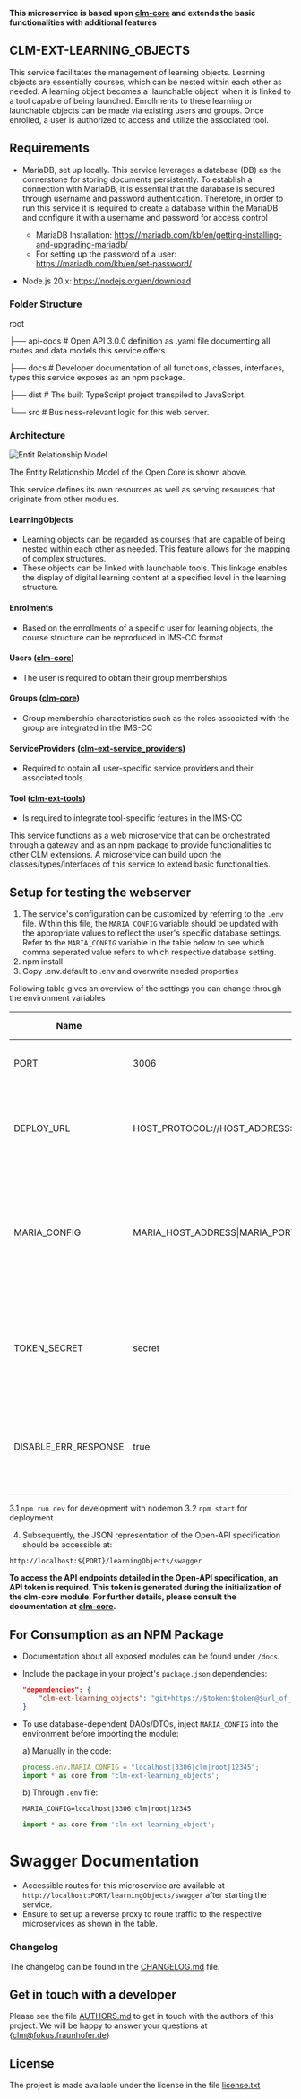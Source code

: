 **This microservice is based upon  [clm-core](https://github.com/fraunhoferfokus/clm-core) and extends the basic functionalities with additional features**

## CLM-EXT-LEARNING_OBJECTS
This service facilitates the management of learning objects. Learning objects are essentially courses, which can be nested within each other as needed. A learning object becomes a 'launchable object' when it is linked to a tool capable of being launched. Enrollments to these learning or launchable objects can be made via existing users and groups. Once enrolled, a user is authorized to access and utilize the associated tool.
## Requirements
- MariaDB, set up locally. This service leverages a database (DB) as the cornerstone for storing documents persistently. To establish a connection with MariaDB, it is essential that the database is secured through username and password authentication. Therefore, in order to run this service it is  required to create a database within the MariaDB and configure it with a username and password for access control
  * MariaDB Installation: https://mariadb.com/kb/en/getting-installing-and-upgrading-mariadb/
  * For setting up the password of a user: https://mariadb.com/kb/en/set-password/
  
- Node.js 20.x: https://nodejs.org/en/download
### Folder Structure
root

├── api-docs # Open API 3.0.0 definition as .yaml file documenting all routes and data models this service offers.

├── docs # Developer documentation of all functions, classes, interfaces, types this service exposes as an npm package.

├── dist # The built TypeScript project transpiled to JavaScript.

└── src # Business-relevant logic for this web server.

### Architecture
![Entit Relationship Model](assets/clm.EntityRelationshipdiagram.v1p0p0.svg)

The Entity Relationship Model of the Open Core is shown above.

This service defines its own resources as well as serving resources that originate from other modules. 

#### LearningObjects

- Learning objects can be regarded as courses that are capable of being nested within each other as needed. This feature allows for the mapping of complex structures.
- These objects can be linked with launchable tools. This linkage enables the display of digital learning content at a specified level in the learning structure.

#### Enrolments
- Based on the enrollments of a specific user for learning objects, the course structure can be reproduced in IMS-CC format

#### Users ([clm-core](https://github.com/fraunhoferfokus/clm-core))
- The user is required to obtain their group memberships

#### Groups ([clm-core](https://github.com/fraunhoferfokus/clm-core))
- Group membership characteristics such as the roles associated with the group are integrated in the IMS-CC

#### ServiceProviders ([clm-ext-service_providers](https://github.com/fraunhoferfokus/clm-ext-service_providers))
- Required to obtain all user-specific service providers and their associated tools.

#### Tool ([clm-ext-tools](https://github.com/fraunhoferfokus/clm-ext-tools))
- Is required to integrate tool-specific features in the IMS-CC

This service functions as a web microservice that can be orchestrated through a gateway and as an npm package to provide functionalities to other CLM extensions. A microservice can build upon the classes/types/interfaces of this service to extend basic functionalities.

## Setup for testing the webserver 
1. The service's configuration can be customized by referring to the `.env` file. Within this file, the `MARIA_CONFIG` variable should be updated with the appropriate values to reflect the user's specific database settings. Refer to the `MARIA_CONFIG` variable in the table below to see which comma seperated value refers to which respective database setting. 
2. npm install
3. Copy .env.default to .env and overwrite needed properties

Following table gives an overview of the settings you can change through the environment variables

| Name                 | Example                                                                         | Required (Yes/No) | Description                                                                                                                           |
| -------------------- | ------------------------------------------------------------------------------- | ----------------- | ------------------------------------------------------------------------------------------------------------------------------------- |
| PORT                 | 3006                                                                            | Yes               | The port on which the service should be deployed.                                                                                     |
| DEPLOY_URL           | HOST_PROTOCOL://HOST_ADDRESS:GATEWAY_PORT/api                                   | Yes               | The address where all microservices are to be orchestrated. A /api must be appended.                                                  |
| MARIA_CONFIG         | MARIA_HOST_ADDRESS\|MARIA_PORT\|MARIA_DATABASE\|MARIA_USER\|MARIA_USER_PASSWORD | Yes               | A comma-separated string that must contain the configured parameters that were previously defined during the installation of MariaDB. |
| TOKEN_SECRET         | secret                                                                          | Yes               | to sign and verify JWTs for authentication. Have to be the same across all modules of the Open-Core                                    |
| DISABLE_ERR_RESPONSE | true                                                                            | No                | Flag to control whether error responses should be returned. Defaults to example value if not set.                                     |




3.1 `npm run dev` for development with nodemon
3.2 `npm start` for deployment

4.  Subsequently, the JSON representation of the Open-API specification should be accessible at:

`http://localhost:${PORT}/learningObjects/swagger`

**To access the API endpoints detailed in the Open-API specification, an API token is required. This token is generated during the initialization of the clm-core module. For further details, please consult the documentation at [clm-core](https://github.com/fraunhoferfokus/clm-core).**


## For Consumption as an NPM Package

- Documentation about all exposed modules can be found under `/docs`.
- Include the package in your project's `package.json` dependencies:

    ```json
    "dependencies": {
        "clm-ext-learning_objects": "git+https://$token:$token@$url_of_package#$branch_name"
    }
    ```

- To use database-dependent DAOs/DTOs, inject `MARIA_CONFIG` into the environment before importing the module:

    a) Manually in the code:

    ```javascript
    process.env.MARIA_CONFIG = "localhost|3306|clm|root|12345";
    import * as core from 'clm-ext-learning_objects';
    ```

    b) Through `.env` file:

    ```.env
    MARIA_CONFIG=localhost|3306|clm|root|12345
    ```

    ```javascript
    import * as core from 'clm-ext-learning_object';
    ```


# Swagger Documentation

- Accessible routes for this microservice are available at `http://localhost:PORT/learningObjects/swagger` after starting the service.
- Ensure to set up a reverse proxy to route traffic to the respective microservices as shown in the table.

### Changelog

The changelog can be found in the [CHANGELOG.md](CHANGELOG.md) file.

## Get in touch with a developer

Please see the file [AUTHORS.md](AUTHORS.md) to get in touch with the authors of this project.
We will be happy to answer your questions at {clm@fokus.fraunhofer.de}

## License

The project is made available under the license in the file [license.txt](LICENSE.txt)
